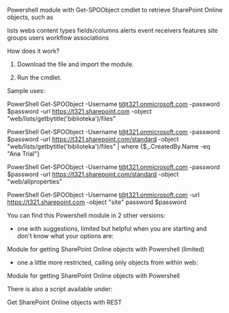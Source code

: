 Powershell module with Get-SPOObject cmdlet to retrieve SharePoint Online objects, such as

lists
webs
content types
fields/columns
alerts
event receivers
features
site groups
users
workflow associations 
 

How does it work?
 

1. Download the file and import the module.

2. Run the cmdlet.



 

 

Sample uses:
 

 

PowerShell
Get-SPOObject -Username t@t321.onmicrosoft.com -password $password -url https://t321.sharepoint.com -object "web/lists/getbytitle('biblioteka')/files"
 
 

 



 

 

 

PowerShell
Get-SPOObject -Username t@t321.onmicrosoft.com -password $password -url https://t321.sharepoint.com/standard -object "web/lists/getbytitle('biblioteka')/files"  | where {$_.CreatedBy.Name -eq "Ana Trial"}
 
 

 

PowerShell
Get-SPOObject -Username t@t321.onmicrosoft.com -password $password -url https://t321.sharepoint.com/standard -object "web/allproperties"
 



 

 

 

 

PowerShell
Get-SPOObject -Username t@t321.onmicrosoft.com -url https://t321.sharepoint.com -object "site" 
password $password
 
 

 

 

 

 

 

You can find this Powershell module in 2 other versions:

- one with suggestions, limited but helpful when you are starting and don't know what your options are:

Module for getting SharePoint Online objects with Powershell (limited)

- one a little more restricted, calling only objects from within web:

Module for getting SharePoint Online objects with Powershell

 

 

There is also a script available under:

Get SharePoint Online objects with REST
